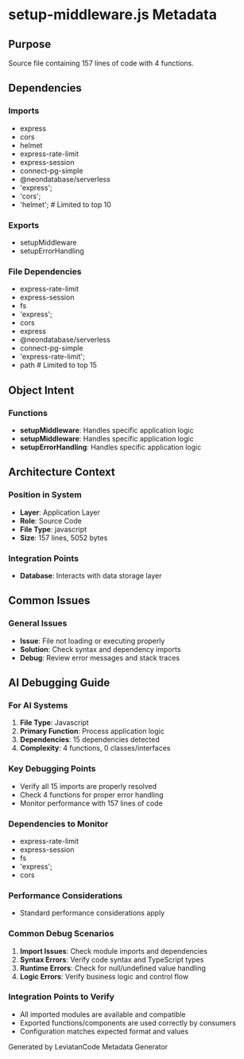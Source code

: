 # setup-middleware.js Metadata

## Purpose
Source file containing 157 lines of code with 4 functions.

## Dependencies

### Imports
- express
- cors
- helmet
- express-rate-limit
- express-session
- connect-pg-simple
- @neondatabase/serverless
- 'express';
- 'cors';
- 'helmet';  # Limited to top 10

### Exports
- setupMiddleware
- setupErrorHandling

### File Dependencies
- express-rate-limit
- express-session
- fs
- 'express';
- cors
- express
- @neondatabase/serverless
- connect-pg-simple
- 'express-rate-limit';
- path  # Limited to top 15

## Object Intent

### Functions
- **setupMiddleware**: Handles specific application logic
- **setupMiddleware**: Handles specific application logic
- **setupErrorHandling**: Handles specific application logic


## Architecture Context

### Position in System
- **Layer**: Application Layer
- **Role**: Source Code
- **File Type**: javascript
- **Size**: 157 lines, 5052 bytes

### Integration Points
- **Database**: Interacts with data storage layer

## Common Issues

### General Issues
- **Issue**: File not loading or executing properly
- **Solution**: Check syntax and dependency imports
- **Debug**: Review error messages and stack traces

## AI Debugging Guide

### For AI Systems
1. **File Type**: Javascript
2. **Primary Function**: Process application logic
3. **Dependencies**: 15 dependencies detected
4. **Complexity**: 4 functions, 0 classes/interfaces

### Key Debugging Points
- Verify all 15 imports are properly resolved
- Check 4 functions for proper error handling
- Monitor performance with 157 lines of code

### Dependencies to Monitor
- express-rate-limit
- express-session
- fs
- 'express';
- cors

### Performance Considerations
- Standard performance considerations apply

### Common Debug Scenarios
1. **Import Issues**: Check module imports and dependencies
2. **Syntax Errors**: Verify code syntax and TypeScript types
3. **Runtime Errors**: Check for null/undefined value handling
4. **Logic Errors**: Verify business logic and control flow

### Integration Points to Verify
- All imported modules are available and compatible
- Exported functions/components are used correctly by consumers
- Configuration matches expected format and values

Generated by LeviatanCode Metadata Generator
